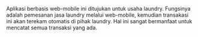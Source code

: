 Aplikasi berbasis web-mobile ini ditujukan untuk usaha laundry. Fungsinya adalah pemesanan jasa laundry melalui web-mobile, kemudian transakasi ini akan terekam otomatis di pihak laundry. Hal ini sangat bermanfaat untuk mencatat semua transaksi yang ada.